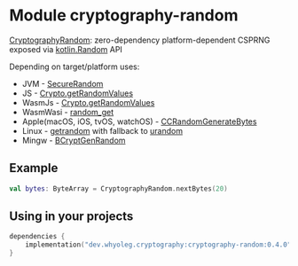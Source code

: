 # Module cryptography-random

[CryptographyRandom][CryptographyRandom]: zero-dependency platform-dependent CSPRNG exposed via [kotlin.Random][kotlin.Random] API

Depending on target/platform uses:

* JVM - [SecureRandom](https://docs.oracle.com/javase/8/docs/api/java/security/SecureRandom.html)
* JS - [Crypto.getRandomValues](https://developer.mozilla.org/en-US/docs/Web/API/Crypto/getRandomValues)
* WasmJs - [Crypto.getRandomValues](https://developer.mozilla.org/en-US/docs/Web/API/Crypto/getRandomValues)
* WasmWasi - [random_get](https://wasix.org/docs/api-reference/wasi/random_get)
* Apple(macOS, iOS, tvOS, watchOS) -
  [CCRandomGenerateBytes](https://opensource.apple.com/source/CommonCrypto/CommonCrypto-60074/include/CommonRandom.h.auto.html)
* Linux - [getrandom](https://man7.org/linux/man-pages/man2/getrandom.2.html) with fallback
  to [urandom](https://en.wikipedia.org/wiki//dev/random)
* Mingw - [BCryptGenRandom](https://learn.microsoft.com/en-us/windows/win32/api/bcrypt/nf-bcrypt-bcryptgenrandom)

## Example

```kotlin
val bytes: ByteArray = CryptographyRandom.nextBytes(20)
```

## Using in your projects

```kotlin
dependencies {
    implementation("dev.whyoleg.cryptography:cryptography-random:0.4.0")
}
```

[kotlin.Random]: https://kotlinlang.org/api/latest/jvm/stdlib/kotlin.random/-random/

[CryptographyRandom]: https://whyoleg.github.io/cryptography-kotlin/api/cryptography-random/dev.whyoleg.cryptography.random/-cryptography-random/index.html
